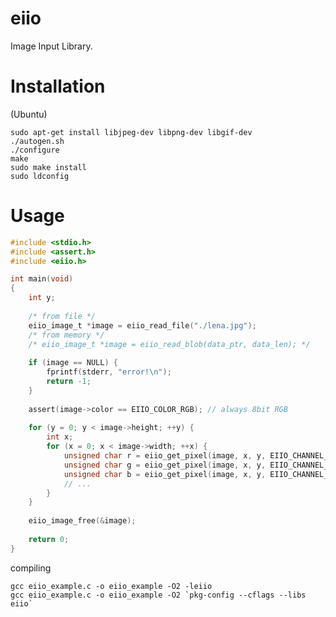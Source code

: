 # eiio

Image Input Library.

# Installation

(Ubuntu)

    sudo apt-get install libjpeg-dev libpng-dev libgif-dev
    ./autogen.sh
    ./configure
    make
    sudo make install
    sudo ldconfig

# Usage

```C
#include <stdio.h>
#include <assert.h>
#include <eiio.h>

int main(void)
{
	int y;
    
	/* from file */
	eiio_image_t *image = eiio_read_file("./lena.jpg");
	/* from memory */
	/* eiio_image_t *image = eiio_read_blob(data_ptr, data_len); */
    
	if (image == NULL) {
		fprintf(stderr, "error!\n");
		return -1;
	}
	
	assert(image->color == EIIO_COLOR_RGB); // always 8bit RGB
        
	for (y = 0; y < image->height; ++y) {
		int x;
		for (x = 0; x < image->width; ++x) {
			unsigned char r = eiio_get_pixel(image, x, y, EIIO_CHANNEL_R);
			unsigned char g = eiio_get_pixel(image, x, y, EIIO_CHANNEL_G);
			unsigned char b = eiio_get_pixel(image, x, y, EIIO_CHANNEL_B);
			// ...
		}
	}
    	
	eiio_image_free(&image);
    	
	return 0;
}
```

compiling

    gcc eiio_example.c -o eiio_example -O2 -leiio
    gcc eiio_example.c -o eiio_example -O2 `pkg-config --cflags --libs eiio`
